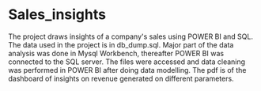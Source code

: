 # Sales_insights
The project draws insights of a company's sales using POWER BI and SQL. 
The data used in the project is in db_dump.sql.
Major part of the data analysis was done in Mysql Workbench, thereafter POWER BI was connected to the SQL server.
The files were accessed and data cleaning was performed in POWER BI after doing data modelling.
The pdf is of the dashboard of insights on revenue generated on different parameters. 
